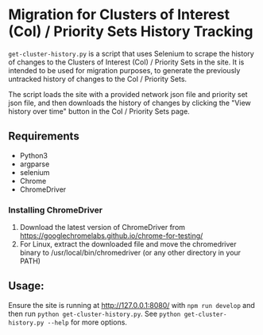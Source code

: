 # Migration for Clusters of Interest (CoI) / Priority Sets History Tracking

`get-cluster-history.py` is a script that uses Selenium to scrape the history of changes to the Clusters of Interest (CoI) / Priority Sets in the site. It is intended to be used for migration purposes, to generate the previously untracked history of changes to the CoI / Priority Sets. 

The script loads the site with a provided network json file and priority set json file, and then downloads the history of changes by clicking the "View history over time" button in the CoI / Priority Sets page.

## Requirements
- Python3
- argparse
- selenium
- Chrome
- ChromeDriver

### Installing ChromeDriver 

1. Download the latest version of ChromeDriver from https://googlechromelabs.github.io/chrome-for-testing/
2. For Linux, extract the downloaded file and move the chromedriver binary to /usr/local/bin/chromedriver (or any other directory in your PATH)

## Usage: 

Ensure the site is running at http://127.0.0.1:8080/ with `npm run develop` and then run `python get-cluster-history.py`. See `python get-cluster-history.py --help` for more options.